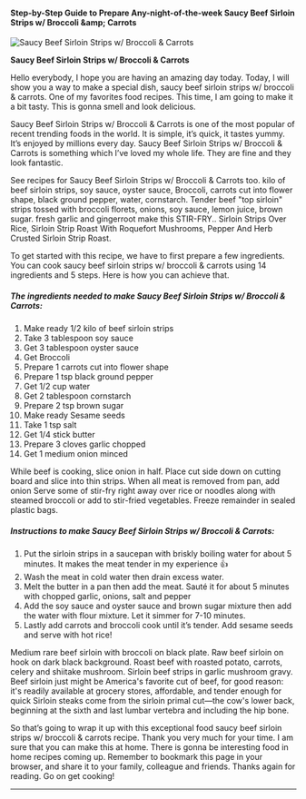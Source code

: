             

#### Step-by-Step Guide to Prepare Any-night-of-the-week Saucy Beef Sirloin Strips w/ Broccoli &amp;amp; Carrots

![Saucy Beef Sirloin Strips w/ Broccoli &amp; Carrots](https://img-global.cpcdn.com/recipes/b99c01c9e46065f0/751x532cq70/saucy-beef-sirloin-strips-w-broccoli-carrots-recipe-main-photo.jpg)

**Saucy Beef Sirloin Strips w/ Broccoli &amp; Carrots**

Hello everybody, I hope you are having an amazing day today. Today, I will show you a way to make a special dish, saucy beef sirloin strips w/ broccoli & carrots. One of my favorites food recipes. This time, I am going to make it a bit tasty. This is gonna smell and look delicious.

Saucy Beef Sirloin Strips w/ Broccoli & Carrots is one of the most popular of recent trending foods in the world. It is simple, it’s quick, it tastes yummy. It’s enjoyed by millions every day. Saucy Beef Sirloin Strips w/ Broccoli & Carrots is something which I’ve loved my whole life. They are fine and they look fantastic.

See recipes for Saucy Beef Sirloin Strips w/ Broccoli & Carrots too. kilo of beef sirloin strips, soy sauce, oyster sauce, Broccoli, carrots cut into flower shape, black ground pepper, water, cornstarch. Tender beef "top sirloin" strips tossed with broccoli florets, onions, soy sauce, lemon juice, brown sugar. fresh garlic and gingerroot make this STIR-FRY.. Sirloin Strips Over Rice, Sirloin Strip Roast With Roquefort Mushrooms, Pepper And Herb Crusted Sirloin Strip Roast.

To get started with this recipe, we have to first prepare a few ingredients. You can cook saucy beef sirloin strips w/ broccoli & carrots using 14 ingredients and 5 steps. Here is how you can achieve that.

##### The ingredients needed to make Saucy Beef Sirloin Strips w/ Broccoli & Carrots:

1.  Make ready 1/2 kilo of beef sirloin strips
2.  Take 3 tablespoon soy sauce
3.  Get 3 tablespoon oyster sauce
4.  Get Broccoli
5.  Prepare 1 carrots cut into flower shape
6.  Prepare 1 tsp black ground pepper
7.  Get 1/2 cup water
8.  Get 2 tablespoon cornstarch
9.  Prepare 2 tsp brown sugar
10.  Make ready Sesame seeds
11.  Take 1 tsp salt
12.  Get 1/4 stick butter
13.  Prepare 3 cloves garlic chopped
14.  Get 1 medium onion minced

While beef is cooking, slice onion in half. Place cut side down on cutting board and slice into thin strips. When all meat is removed from pan, add onion Serve some of stir-fry right away over rice or noodles along with steamed broccoli or add to stir-fried vegetables. Freeze remainder in sealed plastic bags.

##### Instructions to make Saucy Beef Sirloin Strips w/ Broccoli & Carrots:

1.  Put the sirloin strips in a saucepan with briskly boiling water for about 5 minutes. It makes the meat tender in my experience 👍
2.  Wash the meat in cold water then drain excess water.
3.  Melt the butter in a pan then add the meat. Sauté it for about 5 minutes with chopped garlic, onions, salt and pepper
4.  Add the soy sauce and oyster sauce and brown sugar mixture then add the water with flour mixture. Let it simmer for 7-10 minutes.
5.  Lastly add carrots and broccoli cook until it’s tender. Add sesame seeds and serve with hot rice!

Medium rare beef sirloin with broccoli on black plate. Raw beef sirloin on hook on dark black background. Roast beef with roasted potato, carrots, celery and shiitake mushroom. Sirloin beef strips in garlic mushroom gravy. Beef sirloin just might be America's favorite cut of beef, for good reason: it's readily available at grocery stores, affordable, and tender enough for quick Sirloin steaks come from the sirloin primal cut—the cow's lower back, beginning at the sixth and last lumbar vertebra and including the hip bone.

So that’s going to wrap it up with this exceptional food saucy beef sirloin strips w/ broccoli & carrots recipe. Thank you very much for your time. I am sure that you can make this at home. There is gonna be interesting food in home recipes coming up. Remember to bookmark this page in your browser, and share it to your family, colleague and friends. Thanks again for reading. Go on get cooking!

* * *